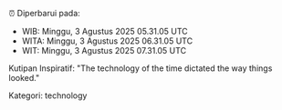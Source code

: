 ⏰ Diperbarui pada:
- WIB: Minggu, 3 Agustus 2025 05.31.05 UTC
- WITA: Minggu, 3 Agustus 2025 06.31.05 UTC
- WIT: Minggu, 3 Agustus 2025 07.31.05 UTC

Kutipan Inspiratif:
"The technology of the time dictated the way things looked."


Kategori: technology

